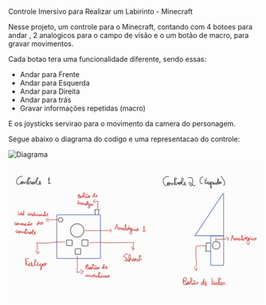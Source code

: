 Controle Imersivo para  Realizar um Labirinto  - Minecraft

Nesse projeto, um controle para o Minecraft, contando com 4 botoes para andar ,  2 analogicos 
para o campo de visão e o um botão de macro, para gravar movimentos. 

Cada botao tera uma funcionalidade diferente, sendo essas:
* Andar para Frente
* Andar para Esquerda
* Andar para Direita
* Andar para trás
* Gravar informações repetidas (macro)

E os joysticks servirao para o movimento da camera do personagem.

Segue abaixo o diagrama do codigo e uma representacao do controle:

![Diagrama](imgs/Diagrama_APS2.png)

![Desenho do Controle](imgs/desenho_controle.png)